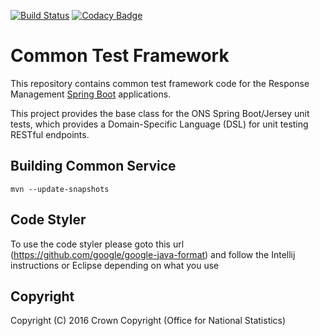 [![Build Status](https://travis-ci.org/ONSdigital/rm-common-service.svg?branch=master)](https://travis-ci.org/ONSdigital/rm-common-service)
[![Codacy Badge](https://api.codacy.com/project/badge/Grade/37fdebe43c0f467ead6394a3d43d90f4)](https://www.codacy.com/app/sdcplatform/rm-common-service?utm_source=github.com&amp;utm_medium=referral&amp;utm_content=ONSdigital/rm-common-service&amp;utm_campaign=Badge_Grade)

# Common Test Framework
This repository contains common test framework code for the Response Management [Spring Boot](http://projects.spring.io/spring-boot/) applications.

This project provides the base class for the ONS Spring Boot/Jersey unit tests, which provides a Domain-Specific Language (DSL) for unit testing RESTful endpoints.

## Building Common Service

```
mvn --update-snapshots
```

## Code Styler
To use the code styler please goto this url (https://github.com/google/google-java-format) and follow the Intellij instructions or Eclipse depending on what you use

## Copyright
Copyright (C) 2016 Crown Copyright (Office for National Statistics)
